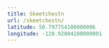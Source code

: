 ```yaml
---
title: Skeetchestn
url: /skeetchestn/
latitude: 50.797754100000006
longitude: -120.92804100000001
---
```

